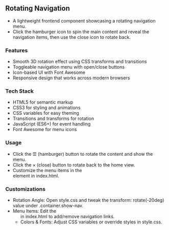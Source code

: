 ## Rotating Navigation

- A lightweight frontend component showcasing a rotating navigation menu. 
- Click the hamburger icon to spin the main content and reveal the navigation items, then use the close icon to rotate back.




### Features

- Smooth 3D rotation effect using CSS transforms and transitions
- Toggleable navigation menu with open/close buttons
- Icon-based UI with Font Awesome
- Responsive design that works across modern browsers

### Tech Stack

- HTML5 for semantic markup
- CSS3 for styling and animations
- CSS variables for easy theming
- Transitions and transforms for rotation
- JavaScript (ES6+) for event handling
- Font Awesome for menu icons

### Usage

- Click the ☰ (hamburger) button to rotate the content and show the menu.
- Click the × (close) button to rotate back to the home view.
- Customize the menu items in the <nav> element in index.html.

### Customizations

- Rotation Angle: Open style.css and tweak the transform: rotate(-20deg) value under .container.show-nav.
- Menu Items: Edit the <ul> in index.html to add/remove navigation links.
- Colors & Fonts: Adjust CSS variables or override styles in style.css.